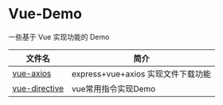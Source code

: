# Vue-Demo

一些基于 Vue 实现功能的 Demo

| 文件名                           | 简介                               |
| -------------------------------- | ---------------------------------- |
| [vue-axios](vue-axios/README.md) | express+vue+axios 实现文件下载功能 |
| [vue-directive](vue-directive/README.md) | vue常用指令实现Demo |
